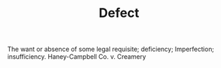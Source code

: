 ---
title: Defect
letter: D
permalink: "/definitions/bld-defect.html"
body: The want or absence of some legal requisite; deficiency; Imperfection; insufficiency.
  Haney-Campbell Co. v. Creamery
published_at: '2018-07-07'
source: Black's Law Dictionary 2nd Ed (1910)
layout: post
---